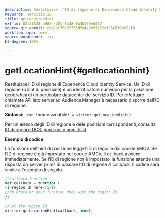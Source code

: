 ```yaml
---
description: Restituisce l’ID di regione di Experience Cloud Identity Service. Un ID di regione (o hint di posizione) è un identificatore numerico per la posizione geografica di un particolare datacenter del servizio ID. Per effettuare chiamate API lato server ad Audience Manager è necessario disporre dell’ID di regione.
keywords: Servizio ID
title: getLocationHint
exl-id: 0213f828-a985-4201-8a38-0a4b170ed057
source-git-commit: cb89ac70e37f35d5e4e2b971f2df9645304522f8
workflow-type: tm+mt
source-wordcount: '177'
ht-degree: 100%

---
```


# getLocationHint{#getlocationhint}

Restituisce l’ID di regione di Experience Cloud Identity Service. Un ID di regione (o hint di posizione) è un identificatore numerico per la posizione geografica di un particolare datacenter del servizio ID. Per effettuare chiamate API lato server ad Audience Manager è necessario disporre dell’ID di regione.

**Sintassi:** ` var *`nome variabile`* = visitor.getLocationHint()`

Per un elenco degli ID di regione e delle posizioni corrispondenti, consulta [ID di regione DCS, posizioni e nomi host](https://experienceleague.adobe.com/docs/audience-manager/user-guide/api-and-sdk-code/dcs/dcs-api-reference/dcs-regions.html?lang=it).

**Esempio di codice**

La funzione dell’hint di posizione legge l’ID di regione dal cookie AMCV. Se l’ID di regione è già impostato nel cookie AMCV, il callback avviene immediatamente. Se l’ID di regione non è impostato, la funzione attende una risposta dal server prima di passare l’ID di regione al callback. Il codice sarà simile all&#39;esempio di seguito.

```js
//callback function 
var callback = function ( 
<i>region ID here</i>){ 
//do whatever your function does with the region ID 
}; 
 
//Get the region ID 
visitor.getLocationHint(callback, true); 
```
